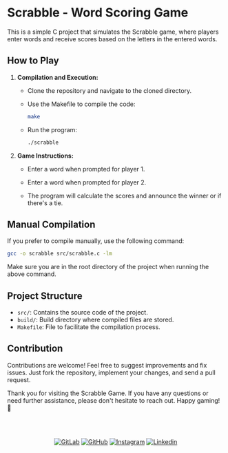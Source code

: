 # Scrabble - Word Scoring Game

This is a simple C project that simulates the Scrabble game, where players enter words and receive scores based on the letters in the entered words.

## How to Play

1. **Compilation and Execution:**

   - Clone the repository and navigate to the cloned directory.
  
   - Use the Makefile to compile the code:

     ```bash
     make
     ```

   - Run the program:

     ```bash
     ./scrabble
     ```

2. **Game Instructions:**

   - Enter a word when prompted for player 1.
  
   - Enter a word when prompted for player 2.

   - The program will calculate the scores and announce the winner or if there's a tie.

## Manual Compilation

If you prefer to compile manually, use the following command:

```bash
gcc -o scrabble src/scrabble.c -lm
```

Make sure you are in the root directory of the project when running the above command.

## Project Structure

- `src/`: Contains the source code of the project.
- `build/`: Build directory where compiled files are stored.
- `Makefile`: File to facilitate the compilation process.

## Contribution

Contributions are welcome! Feel free to suggest improvements and fix issues. Just fork the repository, implement your changes, and send a pull request.


Thank you for visiting the Scrabble Game. If you have any questions or need further assistance, please don't hesitate to reach out. Happy gaming! 🚀

<br />
<br />
<p align="center">
<a href="https://gitlab.com/rmotta.net"><img src="https://img.shields.io/badge/Gitlab--_.svg?style=social&logo=gitlab" alt="GitLab"></a>
<a href="https://github.com/rmottanet"><img src="https://img.shields.io/badge/Github--_.svg?style=social&logo=github" alt="GitHub"></a>
<a href="https://instagram.com/rmottanet/"><img src="https://img.shields.io/badge/Instagram--_.svg?style=social&logo=instagram" alt="Instagram"></a>
<a href="https://www.linkedin.com/in/rmottanet/"><img src="https://img.shields.io/badge/Linkedin--_.svg?style=social&logo=linkedin" alt="Linkedin"></a>
</p>
<br />

